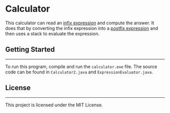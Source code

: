 # Calculator

This calculator can read an [infix expression](https://en.wikipedia.org/wiki/Infix_notation) and compute the answer. It does that by converting the infix expression into a [postfix expression](https://en.wikipedia.org/wiki/Infix_notation) and then uses a stack to evaluate the expression.

## Getting Started
---

To run this program, compile and run the `calculator.exe` file. The source code can be found in `Calculator2.java` and `ExpressionEvaluator.java`.

## License
---

This project is licensed under the MIT License.